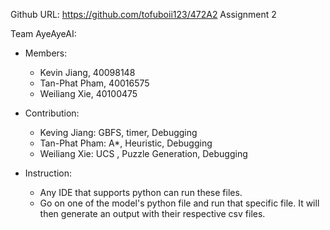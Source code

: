 Github URL: https://github.com/tofuboii123/472A2 
Assignment 2

Team AyeAyeAI:
* Members:
    * Kevin Jiang, 40098148
    * Tan-Phat Pham, 40016575
    * Weiliang Xie, 40100475

* Contribution: 
    * Keving Jiang: GBFS, timer, Debugging 
    * Tan-Phat Pham: A*, Heuristic, Debugging
    * Weiliang Xie: UCS , Puzzle Generation, Debugging  

* Instruction: 
    * Any IDE that supports python can run these files.
    * Go on one of the model's python file and run that specific file.
      It will then generate an output with their respective csv files.
